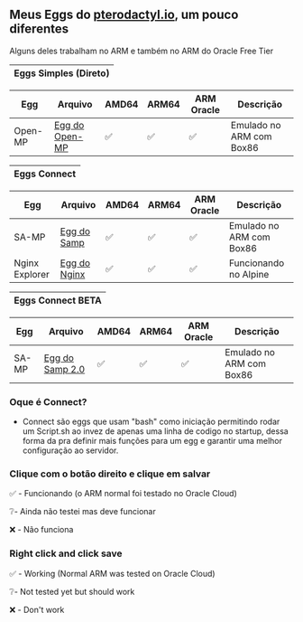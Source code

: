 ## Meus Eggs do [pterodactyl.io](https://pterodactyl.io), um pouco diferentes

Alguns deles trabalham no ARM e também no ARM do Oracle Free Tier



| Eggs Simples (Direto)|
|-----------------------------|

| Egg | Arquivo | AMD64 | ARM64 | ARM Oracle | Descrição |
|--|--|--|--|--|--|
| Open-MP | [Egg do Open-MP](https://raw.githubusercontent.com/drylian/Eggs/main/Eggs/egg-open--m-p.json) | ✅ | ✅ | ✅ |Emulado no ARM com Box86|


|        Eggs Connect         |
|-----------------------------|

| Egg | Arquivo | AMD64 | ARM64 | ARM Oracle | Descrição |
|--|--|--|--|--|--|
| SA-MP | [Egg do Samp](https://raw.githubusercontent.com/drylian/Eggs/main/Eggs/egg-s-a--m-p--a-r-m--a-m-d.json) | ✅ | ✅ | ✅ |Emulado no ARM com Box86|
| Nginx Explorer |[Egg do Nginx](https://raw.githubusercontent.com/drylian/Eggs/main/Eggs/egg-nginx-file-explorer.json)| ✅ | ✅ | ✅ |Funcionando no Alpine|

|      Eggs Connect BETA      |
|-----------------------------|

| Egg | Arquivo | AMD64 | ARM64 | ARM Oracle | Descrição |
|--|--|--|--|--|--|
| SA-MP | [Egg do Samp 2.0](https://raw.githubusercontent.com/drylian/Eggs/main/Eggs/egg-s-a--m-p-connect.json) | ✅ | ✅ | ✅ |Emulado no ARM com Box86|

### Oque é Connect?

 - Connect são eggs que usam "bash" como iniciação permitindo rodar um Script.sh ao invez de apenas uma linha de codigo no startup, dessa forma da pra definir mais funções para um egg e garantir uma melhor configuração ao servidor.
### Clique com o botão direito e clique em salvar

✅ - Funcionando (o ARM normal foi testado no Oracle Cloud)

❔- Ainda não testei mas deve funcionar

❌ - Não funciona

### Right click and click save 

✅ - Working (Normal ARM was tested on Oracle Cloud)  

❔- Not tested yet but should work  

❌ - Don't work 
